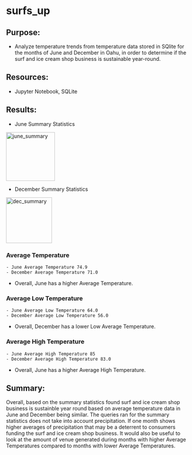 # surfs_up

## Purpose:
- Analyze temperature trends from temperature data stored in SQlite for the months of June and December in Oahu, in order to determine if the surf and ice cream shop business is sustainable year-round.

## Resources:
- Jupyter Notebook, SQLite

## Results:
- June Summary Statistics
<img width="133" alt="june_summary" src="https://user-images.githubusercontent.com/72039212/114748967-0c88cd00-9d18-11eb-8075-2aa56ee4bc36.png">

- December Summary Statistics
<img width="125" alt="dec_summary" src="https://user-images.githubusercontent.com/72039212/114749182-45c13d00-9d18-11eb-9ffc-59d7f1de2507.png">

### Average Temperature
    - June Average Temperature 74.9
    - December Average Temperature 71.0
  - Overall, June has a higher Average Temperature.
  
### Average Low Temperature
    - June Average Low Temperature 64.0
    - December Average Low Temperature 56.0
  - Overall, December has a lower Low Average Temperature.
  
### Average High Temperature
    - June Average High Temperature 85
    - December Average High Temperature 83.0  
  - Overall, June has a higher Average High Temperature.
  
## Summary:
Overall, based on the summary statistics found surf and ice cream shop business is sustainble year round based on average temperature data in June and December being similar. The queries ran for the summary statistics does not take into account precipitation. If one month shows higher averages of precipitation that may be a deterrent to consumers funding the surf and ice cream shop business. It would also be useful to look at the amount of venue generated during months with higher Average Temperatures compared to months with lower Average Temperatures.

